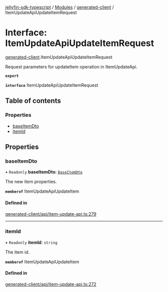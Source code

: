 [jellyfin-sdk-typescript](../README.md) / [Modules](../modules.md) / [generated-client](../modules/generated_client.md) / ItemUpdateApiUpdateItemRequest

# Interface: ItemUpdateApiUpdateItemRequest

[generated-client](../modules/generated_client.md).ItemUpdateApiUpdateItemRequest

Request parameters for updateItem operation in ItemUpdateApi.

**`export`**

**`interface`** ItemUpdateApiUpdateItemRequest

## Table of contents

### Properties

- [baseItemDto](generated_client.ItemUpdateApiUpdateItemRequest.md#baseitemdto)
- [itemId](generated_client.ItemUpdateApiUpdateItemRequest.md#itemid)

## Properties

### baseItemDto

• `Readonly` **baseItemDto**: [`BaseItemDto`](generated_client.BaseItemDto.md)

The new item properties.

**`memberof`** ItemUpdateApiUpdateItem

#### Defined in

[generated-client/api/item-update-api.ts:279](https://github.com/thornbill/jellyfin-sdk-typescript/blob/e430881/src/generated-client/api/item-update-api.ts#L279)

___

### itemId

• `Readonly` **itemId**: `string`

The item id.

**`memberof`** ItemUpdateApiUpdateItem

#### Defined in

[generated-client/api/item-update-api.ts:272](https://github.com/thornbill/jellyfin-sdk-typescript/blob/e430881/src/generated-client/api/item-update-api.ts#L272)
